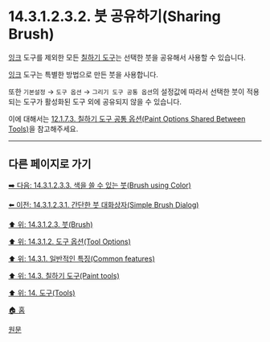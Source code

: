 # 14.3.1.2.3.2. 붓 공유하기(Sharing Brush)

[잉크](./14-03-11-00-ink.md) 도구를 제외한 모든 [칠하기 도구](./14-03-00-paint_tools.md)는 선택한 붓을 공유해서 사용할 수 있습니다.

[잉크](./14-03-11-00-ink.md) 도구는 특별한 방법으로 만든 붓을 사용합니다.

또한 `기본설정` → `도구 옵션` → `그리기 도구 공통 옵션`의 설정값에 따라서 선택한 붓이 적용되는 도구가 활성화된 도구 외에 공유되지 않을 수 있습니다.

이에 대해서는 [12.1.7.3. 칠하기 도구 공통 옵션(Paint Options Shared Between Tools)](./12-01-07-03-paint_options_shared_between_tools.md)을 참고해주세요.

***

## 다른 페이지로 가기

[➡️ 다음: 14.3.1.2.3.3. 색을 쓸 수 있는 붓(Brush using Color)](./14-03-01-02-03-03-brush_using_color.md)

[⬅️ 이전: 14.3.1.2.3.1. 간단한 붓 대화상자(Simple Brush Dialog)](./14-03-01-02-03-01-simple_brush_dialog.md)

[⬆️ 위: 14.3.1.2.3. 붓(Brush)](./14-03-01-02-03-00-brush.md)

[⬆️ 위: 14.3.1.2. 도구 옵션(Tool Options)](./14-03-01-02-00-tool_options.md)

[⬆️ 위: 14.3.1. 일반적인 특징(Common features)](./14-03-01-00-common-features.md)

[⬆️ 위: 14.3. 칠하기 도구(Paint tools)](./14-03-00-paint_tools.md)

[⬆️ 위: 14. 도구(Tools)](./14-00-tools.md)

[🏠 홈](./00-home.md)

[원문](https://docs.gimp.org/2.10/ko/gimp-tools-paint.html#gimp-tools-paint-options)